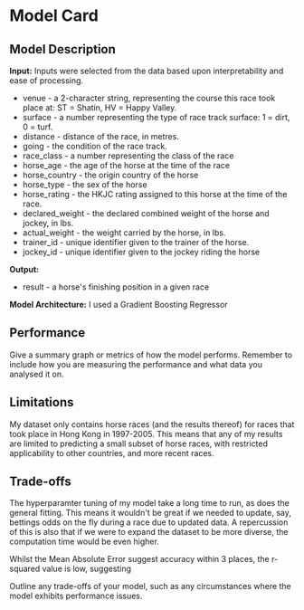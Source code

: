 # Model Card

## Model Description

**Input:** Inputs were selected from the data based upon interpretability and ease of processing.
- venue - a 2-character string, representing the course this race took place at: ST = Shatin, HV = Happy Valley.
- surface - a number representing the type of race track surface: 1 = dirt, 0 = turf.
- distance - distance of the race, in metres.
- going - the condition of the race track.
- race_class - a number representing the class of the race
- horse_age - the age of the horse at the time of the race
- horse_country - the origin country of the horse
- horse_type - the sex of the horse
- horse_rating - the HKJC rating assigned to this horse at the time of the race.
- declared_weight - the declared combined weight of the horse and jockey, in lbs.
- actual_weight - the weight carried by the horse, in lbs.
- trainer_id - unique identifier given to the trainer of the horse.
- jockey_id - unique identifier given to the jockey riding the horse

**Output:** 
- result - a horse's finishing position in a given race

**Model Architecture:** 
I used a Gradient Boosting Regressor


## Performance

Give a summary graph or metrics of how the model performs. Remember to include how you are measuring the performance and what data you analysed it on. 

## Limitations

My dataset only contains horse races (and the results thereof) for races that took place in Hong Kong in 1997-2005. This means that any of my results are limited to predicting a small subset of horse races, with restricted applicability to other countries, and more recent races.

## Trade-offs

The hyperparamter tuning of my model take a long time to run, as does the general fitting. This means it wouldn't be great if we needed to update, say, bettings odds on the fly during a race due to updated data. A repercussion of this is also that if we were to expand the dataset to be more diverse, the computation time would be even higher.

Whilst the Mean Absolute Error suggest accuracy within 3 places, the r-squared value is low, suggesting 

Outline any trade-offs of your model, such as any circumstances where the model exhibits performance issues. 
